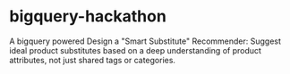 # bigquery-hackathon
A bigquery powered Design a "Smart Substitute" Recommender: Suggest ideal product substitutes based on a deep understanding of product attributes, not just shared tags or categories.
